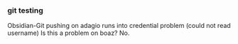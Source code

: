 ### git testing
Obsidian-Git pushing on adagio runs into credential problem (could not read username)
Is this a problem on boaz?
No.
